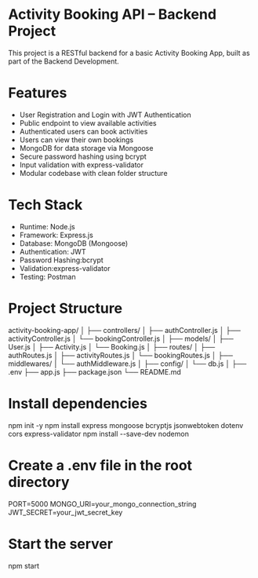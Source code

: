 # Activity Booking API – Backend Project

This project is a RESTful backend for a basic Activity Booking App, built as part of the Backend Development.

# Features

- User Registration and Login with JWT Authentication
- Public endpoint to view available activities
- Authenticated users can book activities
- Users can view their own bookings
- MongoDB for data storage via Mongoose
- Secure password hashing using bcrypt
- Input validation with express-validator
- Modular codebase with clean folder structure

# Tech Stack

- Runtime: Node.js
- Framework: Express.js
- Database: MongoDB (Mongoose)
- Authentication: JWT
- Password Hashing:bcrypt
- Validation:express-validator
- Testing: Postman

# Project Structure

activity-booking-app/
│
├── controllers/
│ ├── authController.js
│ ├── activityController.js
│ └── bookingController.js
│
├── models/
│ ├── User.js
│ ├── Activity.js
│ └── Booking.js
│
├── routes/
│ ├── authRoutes.js
│ ├── activityRoutes.js
│ └── bookingRoutes.js
│
├── middlewares/
│ └── authMiddleware.js
│
├── config/
│ └── db.js
│
├── .env
├── app.js
├── package.json
└── README.md

# Install dependencies

npm init -y
npm install express mongoose bcryptjs jsonwebtoken dotenv cors express-validator
npm install --save-dev nodemon

# Create a .env file in the root directory

PORT=5000
MONGO_URI=your_mongo_connection_string
JWT_SECRET=your_jwt_secret_key

# Start the server

npm start
